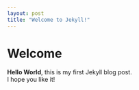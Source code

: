 ```yaml
---
layout: post
title: "Welcome to Jekyll!"
---
```


# Welcome

**Hello World**, this is my first Jekyll blog post.  
I hope you like it!
